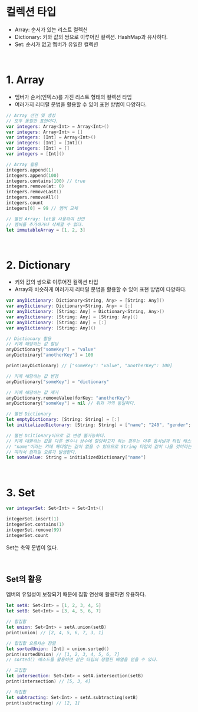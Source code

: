 # 컬렉션 타입

- Array: 순서가 있는 리스트 컬렉션
- Dictionary: 키와 값의 쌍으로 이루어진 컬렉션. HashMap과 유사하다.
- Set: 순서가 없고 멤버가 유일한 컬렉션

<br>

# 1. Array

- 멤버가 순서(인덱스)를 가진 리스트 형태의 컬렉션 타입
- 여러가지 리터럴 문법을 활용할 수 있어 표현 방법이 다양하다.

```Swift
// Array 선언 및 생성
// 모두 동일한 표현이다.
var integers: Array<Int> = Array<Int>()
var integers: Array<Int> = []
var integers: [Int] = Array<Int>()
var integers: [Int] = [Int]()
var integers: [Int] = []
var integers = [Int]()

// Array 활용
integers.append(1)
integers.append(100)
integers.contains(100) // true
integers.remove(at: 0)
integers.removeLast()
integers.removeAll()
integers.count
integers[0] = 99 // 멤버 교체

// 불변 Array: let을 사용하여 선언
// 멤버를 추가하거나 삭제할 수 없다.
let immutableArray = [1, 2, 3]
```

<br>

# 2. Dictionary

- 키와 값의 쌍으로 이루어진 컬렉션 타입
- Array와 비슷하게 여러가지 리터럴 문법을 활용할 수 있어 표현 방법이 다양하다.

```Swift
var anyDictionary: Dictionary<String, Any> = [String: Any]()
var anyDictionary: Dictionary<String, Any> = [:]
var anyDictionary: [String: Any] = Dictionary<String, Any>()
var anyDictionary: [String: Any] = [String: Any]()
var anyDictionary: [String: Any] = [:]
var anyDictionary: [String: Any]()

// Dictionary 활용
// 키에 해당하는 값 할당
anyDictionary["someKey"] = "value"
anyDictoinary["anotherKey"] = 100

print(anyDictionary) // ["someKey": "value", "anotherKey": 100]

// 키에 해당하는 값 변경
anyDictionary["someKey"] = "dictionary"

// 키에 해당하는 값 제거
anyDictionary.removeValue(forKey: "anotherKey")
anyDictionary["someKey"] = nil // 위와 거의 동일하다.

// 불변 Dictionary
let emptyDictionary: [String: String] = [:]
let initializedDictonary: [String: String] = ["name"; "240", "gender"; "female"]

// 불변 Dcitionary이므로 값 변경 불가능하다.
// 키에 대핟하는 값을 다른 변수나 상수에 할당하고자 하는 경우는 이후 옵셔널과 타입 캐스팅 파트에서 배운다.
// "name"이라는 키에 해다앟는 값이 없을 수 있으므로 String 타입의 값이 나올 것이라는 보장이 없다.
// 따라서 컴파일 오류가 발생한다.
let someValue: String = initializedDictionary["name"]
```

<br>

# 3. Set

```Swift
var integerSet: Set<Int> = Set<Int>()

integerSet.insert(1)
integerSet.contains(1)
integerSet.remove(99)
integerSet.count
```

Set는 축약 문법이 없다.

<br>

## Set의 활용

멤버의 유일성이 보장되기 때문에 집합 연산에 활용하면 유용하다.

```Swift
let setA: Set<Int> = [1, 2, 3, 4, 5]
let setB: Set<Int> = [3, 4, 5, 6, 7]

// 합집합
let union: Set<Int> = setA.union(setB)
print(union) // [2, 4, 5, 6, 7, 3, 1]

// 합집합 오름차순 정렬
let sortedUnion: [Int] = union.sorted()
print(sortedUnion) // [1, 2, 3, 4, 5, 6, 7]
// sorted() 메소드를 활용하면 같은 타입의 정렬된 배열을 얻을 수 있다.

// 교집합
let intersection: Set<Int> = setA.intersection(setB)
print(intersection) // [5, 3, 4]

// 차집합
let subtracting: Set<Int> = setA.subtracting(setB)
print(subtracting) // [2, 1]
```
